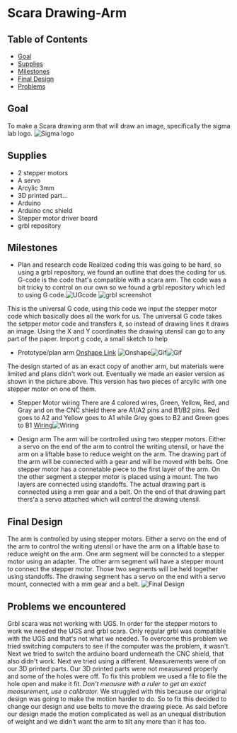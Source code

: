 # Scara Drawing-Arm

## Table of Contents
* [Goal](https://github.com/hgeorge82/Drawing-Arm#goal)
* [Supplies](https://github.com/hgeorge82/Drawing-Arm#supplies)
* [Milestones](https://github.com/hgeorge82/Drawing-Arm#milestones)
* [Final Design](https://github.com/hgeorge82/Drawing-Arm#final-design)
* [Problems](https://github.com/hgeorge82/Drawing-Arm/blob/main/README.md#problems)

## Goal
To make a Scara drawing arm that will draw an image, specifically the sigma lab logo. ![Sigma logo](https://github.com/hgeorge82/Drawing-Arm/blob/main/images/Chs%20sigmalogo.png)

## Supplies 
- 2 stepper motors
- A servo 
- Arcylic 3mm
- 3D printed part...
- Arduino
- Arduino cnc shield
- Stepper motor driver board
- grbl repository

## Milestones
- Plan and research code
Realized coding this was going to be hard, so using a grbl repository, we found an outline that does the coding for us. G-code is the code that's compatible with a scara arm. The code was a bit tricky to control on our own so we found a grbl repository which led to using G code.![UGcode](https://github.com/hgeorge82/Drawing-Arm/blob/main/images/UGScreenshot.png) ![grbl screenshot](https://github.com/hgeorge82/Drawing-Arm/blob/main/images/grbl%20screenshot.png)

This is the universal G code, using this code we input the stepper motor code which basically does all the work for us. The universal G code takes the setpper motor code and transfers it, so instead of drawing lines it draws an image. Using the X and Y coordinates the drawing utensil can go to any part of the paper. 
Import g code, a small sketch to help

- Prototype/plan arm
[Onshape Link](https://cvilleschools.onshape.com/documents/90eec8ce9347071a23da6ff8/w/5e25fa67b4affd436208f593/e/c3920ec5b868799cd839cf0a)
![Onshape](https://github.com/hgeorge82/Drawing-Arm/blob/main/images/Assembled%203D%20arm.png)![Gif](https://github.com/hgeorge82/Drawing-Arm/blob/main/images/SM2.gif)![Gif](https://github.com/hgeorge82/Drawing-Arm/blob/main/images/SM.gif) 

The design started of as an exact copy of another arm, but materials were limited and plans didn't work out. Eventually we made an easier version as shown in the picture above. This version has two pieces of arcylic with one stepper motor on one of them. 

- Stepper Motor wiring 
There are 4 colored wires, Green, Yellow, Red, and Gray and on the CNC shield there are A1/A2 pins and B1/B2 pins. Red goes to A2 and Yellow goes to A1 while Grey goes to B2 and Green goes to B1
[Wiring](https://github.com/hgeorge82/Drawing-Arm/blob/main/images/Wiring.png)![Wiring](https://github.com/hgeorge82/Drawing-Arm/blob/main/images/Up%20close%20wiring.png)

- Design arm
The arm will be controlled using two stepper motors. Either a servo on the end of the arm to control the writing utensil, or have the arm on a liftable base to reduce weight on the arm. The drawing part of the arm will be connected with a gear and will be moved with belts. One stepper motor has a connetable piece to the first layer of the arm. On the other segment a stepper motor is placed using a mount. The two layers are connected using standoffs. The actual drawing part is connected using a mm gear and a belt. On the end of that drawing part thers'a a servo attached which will control the drawing utensil. 

## Final Design

The arm is controlled by using stepper motors. Either a servo on the end of the arm to control the writing utensil or have the arm on a liftable base to reduce weight on the arm. One arm segment will be conncted to a stepper motor using an adapter. The other arm segment will have a stepper mount to connect the stepper motor. Those two segments will be held together using standoffs. The drawing segment has a servo on the end with a servo mount, connected with a mm gear and a belt.
![Final Design](https://github.com/hgeorge82/Drawing-Arm/blob/main/images/Final.png)  


## Problems we encountered 
Grbl scara was not working with UGS. In order for the stepper motors to work we needed the UGS and grbl scara. Only regular grbl was compatible with the UGS and that's not what we needed. To overcome this problem we tried switching computers to see if the computer was the problem, it wasn't. Next we tried to switch the arduino board underneath the CNC shield, that also didn't work. Next we tried using a different. Measurements were of on our 3D printed parts. Our 3D printed parts were not meausured properly and some of the holes were off. To fix this problem we used a file to file the hole open and make it fit. *Don't meausre with a ruler to get an exact measurement, use a calibrator.* We struggled with this because our original design was going to make the motion harder to do.  So to fix this decided to change our design and use belts to move the drawing piece. 
As said before our design made the motion complicated as well as an unequal distribution of weight and we didn't want the arm to tilt any more than it has too. 










